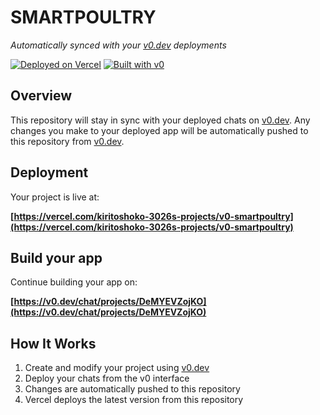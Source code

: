 # SMARTPOULTRY

*Automatically synced with your [v0.dev](https://v0.dev) deployments*

[![Deployed on Vercel](https://img.shields.io/badge/Deployed%20on-Vercel-black?style=for-the-badge&logo=vercel)](https://vercel.com/kiritoshoko-3026s-projects/v0-smartpoultry)
[![Built with v0](https://img.shields.io/badge/Built%20with-v0.dev-black?style=for-the-badge)](https://v0.dev/chat/projects/DeMYEVZojKO)

## Overview

This repository will stay in sync with your deployed chats on [v0.dev](https://v0.dev).
Any changes you make to your deployed app will be automatically pushed to this repository from [v0.dev](https://v0.dev).

## Deployment

Your project is live at:

**[https://vercel.com/kiritoshoko-3026s-projects/v0-smartpoultry](https://vercel.com/kiritoshoko-3026s-projects/v0-smartpoultry)**

## Build your app

Continue building your app on:

**[https://v0.dev/chat/projects/DeMYEVZojKO](https://v0.dev/chat/projects/DeMYEVZojKO)**

## How It Works

1. Create and modify your project using [v0.dev](https://v0.dev)
2. Deploy your chats from the v0 interface
3. Changes are automatically pushed to this repository
4. Vercel deploys the latest version from this repository